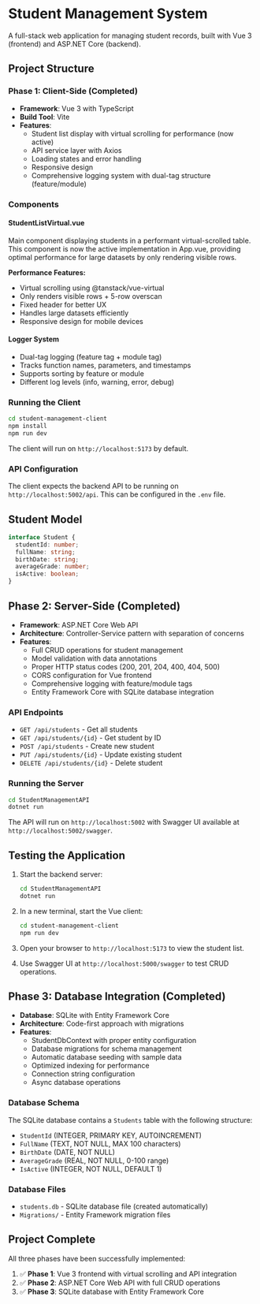 # Student Management System

A full-stack web application for managing student records, built with Vue 3 (frontend) and ASP.NET Core (backend).

## Project Structure

### Phase 1: Client-Side (Completed)
- **Framework**: Vue 3 with TypeScript
- **Build Tool**: Vite
- **Features**:
  - Student list display with virtual scrolling for performance (now active)
  - API service layer with Axios
  - Loading states and error handling
  - Responsive design
  - Comprehensive logging system with dual-tag structure (feature/module)

### Components

#### StudentListVirtual.vue
Main component displaying students in a performant virtual-scrolled table. This component is now the active implementation in App.vue, providing optimal performance for large datasets by only rendering visible rows.

**Performance Features:**
- Virtual scrolling using @tanstack/vue-virtual
- Only renders visible rows + 5-row overscan
- Fixed header for better UX
- Handles large datasets efficiently
- Responsive design for mobile devices

#### Logger System
- Dual-tag logging (feature tag + module tag)
- Tracks function names, parameters, and timestamps
- Supports sorting by feature or module
- Different log levels (info, warning, error, debug)

### Running the Client

```bash
cd student-management-client
npm install
npm run dev
```

The client will run on `http://localhost:5173` by default.

### API Configuration

The client expects the backend API to be running on `http://localhost:5002/api`. This can be configured in the `.env` file.

## Student Model

```typescript
interface Student {
  studentId: number;
  fullName: string;
  birthDate: string;
  averageGrade: number;
  isActive: boolean;
}
```

## Phase 2: Server-Side (Completed)
- **Framework**: ASP.NET Core Web API
- **Architecture**: Controller-Service pattern with separation of concerns
- **Features**:
  - Full CRUD operations for student management
  - Model validation with data annotations
  - Proper HTTP status codes (200, 201, 204, 400, 404, 500)
  - CORS configuration for Vue frontend
  - Comprehensive logging with feature/module tags
  - Entity Framework Core with SQLite database integration

### API Endpoints

- `GET /api/students` - Get all students
- `GET /api/students/{id}` - Get student by ID
- `POST /api/students` - Create new student
- `PUT /api/students/{id}` - Update existing student
- `DELETE /api/students/{id}` - Delete student

### Running the Server

```bash
cd StudentManagementAPI
dotnet run
```

The API will run on `http://localhost:5002` with Swagger UI available at `http://localhost:5002/swagger`.

## Testing the Application

1. Start the backend server:
   ```bash
   cd StudentManagementAPI
   dotnet run
   ```

2. In a new terminal, start the Vue client:
   ```bash
   cd student-management-client
   npm run dev
   ```

3. Open your browser to `http://localhost:5173` to view the student list.

4. Use Swagger UI at `http://localhost:5000/swagger` to test CRUD operations.

## Phase 3: Database Integration (Completed)
- **Database**: SQLite with Entity Framework Core
- **Architecture**: Code-first approach with migrations
- **Features**:
  - StudentDbContext with proper entity configuration
  - Database migrations for schema management
  - Automatic database seeding with sample data
  - Optimized indexing for performance
  - Connection string configuration
  - Async database operations

### Database Schema

The SQLite database contains a `Students` table with the following structure:
- `StudentId` (INTEGER, PRIMARY KEY, AUTOINCREMENT)
- `FullName` (TEXT, NOT NULL, MAX 100 characters)
- `BirthDate` (DATE, NOT NULL)
- `AverageGrade` (REAL, NOT NULL, 0-100 range)
- `IsActive` (INTEGER, NOT NULL, DEFAULT 1)

### Database Files

- `students.db` - SQLite database file (created automatically)
- `Migrations/` - Entity Framework migration files

## Project Complete

All three phases have been successfully implemented:
1. ✅ **Phase 1**: Vue 3 frontend with virtual scrolling and API integration
2. ✅ **Phase 2**: ASP.NET Core Web API with full CRUD operations
3. ✅ **Phase 3**: SQLite database with Entity Framework Core
